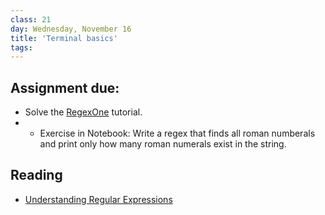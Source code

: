 ```yaml
---
class: 21
day: Wednesday, November 16
title: 'Terminal basics'
tags: 
---
```


## Assignment due: 
- Solve the [RegexOne](https://regexone.com/lesson/introduction_abcs) tutorial.
- - Exercise in Notebook: Write a regex that finds all roman numberals and print only how many roman numerals exist in the string.

## Reading 
- [Understanding Regular Expressions](https://programminghistorian.org/en/lessons/understanding-regular-expressions) 
